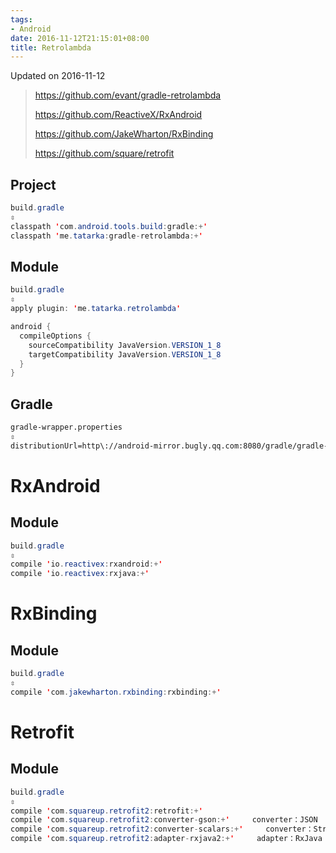 ```yaml
---
tags:
- Android
date: 2016-11-12T21:15:01+08:00
title: Retrolambda
---
```


<!--more-->

Updated on 2016-11-12

> https://github.com/evant/gradle-retrolambda
>
> https://github.com/ReactiveX/RxAndroid
>
> https://github.com/JakeWharton/RxBinding
>
> https://github.com/square/retrofit

## Project
```java
build.gradle
⇳
classpath 'com.android.tools.build:gradle:+'
classpath 'me.tatarka:gradle-retrolambda:+'
```

## Module
```java
build.gradle
⇳
apply plugin: 'me.tatarka.retrolambda'

android {
  compileOptions {
    sourceCompatibility JavaVersion.VERSION_1_8
    targetCompatibility JavaVersion.VERSION_1_8
  }
}
```

## Gradle
```xml
gradle-wrapper.properties
⇳
distributionUrl=http\://android-mirror.bugly.qq.com:8080/gradle/gradle-3.2.1-all.zip
```

# RxAndroid
## Module
```java
build.gradle
⇳
compile 'io.reactivex:rxandroid:+'
compile 'io.reactivex:rxjava:+'
```

# RxBinding
## Module
```java
build.gradle
⇳
compile 'com.jakewharton.rxbinding:rxbinding:+'
```

# Retrofit
## Module
```java
build.gradle
⇳
compile 'com.squareup.retrofit2:retrofit:+'
compile 'com.squareup.retrofit2:converter-gson:+'     converter：JSON
compile 'com.squareup.retrofit2:converter-scalars:+'     converter：String
compile 'com.squareup.retrofit2:adapter-rxjava2:+'     adapter：RxJava
```
